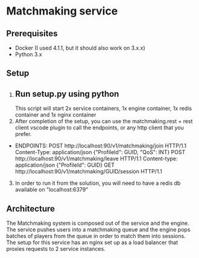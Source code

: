 # Matchmaking service
## Prerequisites
- Docker (I used 4.1.1, but it should also work on 3.x.x)
- Python 3.x

## Setup
1. Run setup.py using python
    -
    This script will start 2x service containers, 1x engine container, 1x redis container and 1x nginx container
2. After completion of the setup, you can use the matchmaking.rest + rest client vscode plugin to call the endpoints, or any http client that you prefer.
- ENDPOINTS:
POST http://localhost:90/v1/matchmaking/join HTTP/1.1
Content-Type: application/json
{"ProfileId": GUID, "QoS": INT}
POST http://localhost:90/v1/matchmaking/leave HTTP/1.1
Content-type: application/json
{"ProfileId": GUID}
GET http://localhost:90/v1/matchmaking/GUID/session HTTP/1.1

3. In order to run it from the solution, you will need to have a redis db available on "localhost:6379"

## Architecture
The Matchmaking system is composed out of the service and the engine.
The service pushes users into a matchmaking queue and the engine pops batches of players from the queue in order to match them into sessions.
The setup for this service has an nginx set up as a load balancer that proxies requests to 2 service instances.


 
